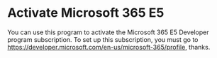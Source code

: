 # Activate Microsoft 365 E5
You can use this program to activate the Microsoft 365 E5 Developer program subscription. To set up this subscription, you must go to https://developer.microsoft.com/en-us/microsoft-365/profile, thanks.
